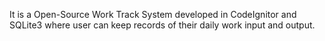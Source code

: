 It is a Open-Source Work Track System developed in CodeIgnitor and SQLite3 where user can keep records of their daily work input and output.
